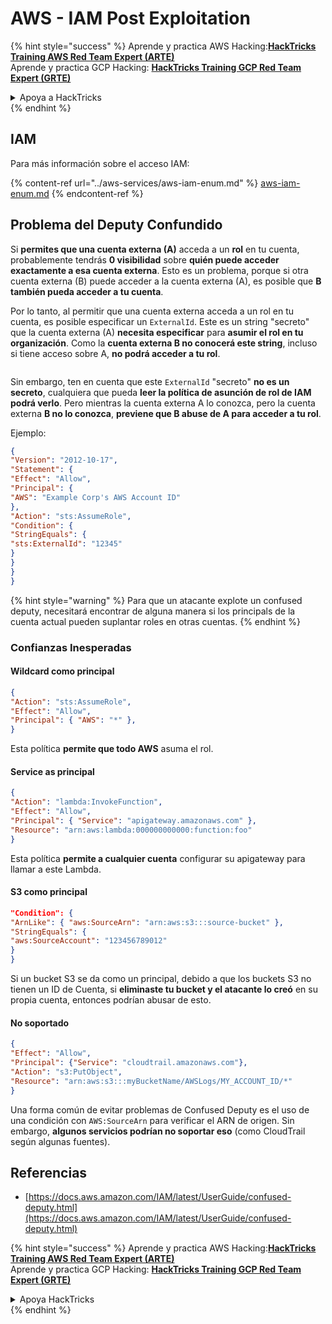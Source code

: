 # AWS - IAM Post Exploitation

{% hint style="success" %}
Aprende y practica AWS Hacking:<img src="/.gitbook/assets/image.png" alt="" data-size="line">[**HackTricks Training AWS Red Team Expert (ARTE)**](https://training.hacktricks.xyz/courses/arte)<img src="/.gitbook/assets/image.png" alt="" data-size="line">\
Aprende y practica GCP Hacking: <img src="/.gitbook/assets/image (2).png" alt="" data-size="line">[**HackTricks Training GCP Red Team Expert (GRTE)**<img src="/.gitbook/assets/image (2).png" alt="" data-size="line">](https://training.hacktricks.xyz/courses/grte)

<details>

<summary>Apoya a HackTricks</summary>

* Revisa los [**planes de suscripción**](https://github.com/sponsors/carlospolop)!
* **Únete al** 💬 [**grupo de Discord**](https://discord.gg/hRep4RUj7f) o al [**grupo de telegram**](https://t.me/peass) o **síguenos** en **Twitter** 🐦 [**@hacktricks\_live**](https://twitter.com/hacktricks\_live)**.**
* **Comparte trucos de hacking enviando PRs a los repositorios de github de** [**HackTricks**](https://github.com/carlospolop/hacktricks) y [**HackTricks Cloud**](https://github.com/carlospolop/hacktricks-cloud).

</details>
{% endhint %}

## IAM

Para más información sobre el acceso IAM:

{% content-ref url="../aws-services/aws-iam-enum.md" %}
[aws-iam-enum.md](../aws-services/aws-iam-enum.md)
{% endcontent-ref %}

## Problema del Deputy Confundido

Si **permites que una cuenta externa (A)** acceda a un **rol** en tu cuenta, probablemente tendrás **0 visibilidad** sobre **quién puede acceder exactamente a esa cuenta externa**. Esto es un problema, porque si otra cuenta externa (B) puede acceder a la cuenta externa (A), es posible que **B también pueda acceder a tu cuenta**.

Por lo tanto, al permitir que una cuenta externa acceda a un rol en tu cuenta, es posible especificar un `ExternalId`. Este es un string "secreto" que la cuenta externa (A) **necesita especificar** para **asumir el rol en tu organización**. Como la **cuenta externa B no conocerá este string**, incluso si tiene acceso sobre A, **no podrá acceder a tu rol**.

<figure><img src="../../../.gitbook/assets/image (95).png" alt=""><figcaption></figcaption></figure>

Sin embargo, ten en cuenta que este `ExternalId` "secreto" **no es un secreto**, cualquiera que pueda **leer la política de asunción de rol de IAM podrá verlo**. Pero mientras la cuenta externa A lo conozca, pero la cuenta externa **B no lo conozca**, **previene que B abuse de A para acceder a tu rol**.

Ejemplo:
```json
{
"Version": "2012-10-17",
"Statement": {
"Effect": "Allow",
"Principal": {
"AWS": "Example Corp's AWS Account ID"
},
"Action": "sts:AssumeRole",
"Condition": {
"StringEquals": {
"sts:ExternalId": "12345"
}
}
}
}
```
{% hint style="warning" %}
Para que un atacante explote un confused deputy, necesitará encontrar de alguna manera si los principals de la cuenta actual pueden suplantar roles en otras cuentas.
{% endhint %}

### Confianzas Inesperadas

#### Wildcard como principal
```json
{
"Action": "sts:AssumeRole",
"Effect": "Allow",
"Principal": { "AWS": "*" },
}
```
Esta política **permite que todo AWS** asuma el rol.

#### Service as principal
```json
{
"Action": "lambda:InvokeFunction",
"Effect": "Allow",
"Principal": { "Service": "apigateway.amazonaws.com" },
"Resource": "arn:aws:lambda:000000000000:function:foo"
}
```
Esta política **permite a cualquier cuenta** configurar su apigateway para llamar a este Lambda.

#### S3 como principal
```json
"Condition": {
"ArnLike": { "aws:SourceArn": "arn:aws:s3:::source-bucket" },
"StringEquals": {
"aws:SourceAccount": "123456789012"
}
}
```
Si un bucket S3 se da como un principal, debido a que los buckets S3 no tienen un ID de Cuenta, si **eliminaste tu bucket y el atacante lo creó** en su propia cuenta, entonces podrían abusar de esto.

#### No soportado
```json
{
"Effect": "Allow",
"Principal": {"Service": "cloudtrail.amazonaws.com"},
"Action": "s3:PutObject",
"Resource": "arn:aws:s3:::myBucketName/AWSLogs/MY_ACCOUNT_ID/*"
}
```
Una forma común de evitar problemas de Confused Deputy es el uso de una condición con `AWS:SourceArn` para verificar el ARN de origen. Sin embargo, **algunos servicios podrían no soportar eso** (como CloudTrail según algunas fuentes).

## Referencias

* [https://docs.aws.amazon.com/IAM/latest/UserGuide/confused-deputy.html](https://docs.aws.amazon.com/IAM/latest/UserGuide/confused-deputy.html)

{% hint style="success" %}
Aprende y practica AWS Hacking:<img src="/.gitbook/assets/image.png" alt="" data-size="line">[**HackTricks Training AWS Red Team Expert (ARTE)**](https://training.hacktricks.xyz/courses/arte)<img src="/.gitbook/assets/image.png" alt="" data-size="line">\
Aprende y practica GCP Hacking: <img src="/.gitbook/assets/image (2).png" alt="" data-size="line">[**HackTricks Training GCP Red Team Expert (GRTE)**<img src="/.gitbook/assets/image (2).png" alt="" data-size="line">](https://training.hacktricks.xyz/courses/grte)

<details>

<summary>Apoya HackTricks</summary>

* Revisa los [**planes de suscripción**](https://github.com/sponsors/carlospolop)!
* **Únete al** 💬 [**grupo de Discord**](https://discord.gg/hRep4RUj7f) o al [**grupo de telegram**](https://t.me/peass) o **síguenos** en **Twitter** 🐦 [**@hacktricks\_live**](https://twitter.com/hacktricks\_live)**.**
* **Comparte trucos de hacking enviando PRs a los repositorios de github de** [**HackTricks**](https://github.com/carlospolop/hacktricks) y [**HackTricks Cloud**](https://github.com/carlospolop/hacktricks-cloud).

</details>
{% endhint %}
